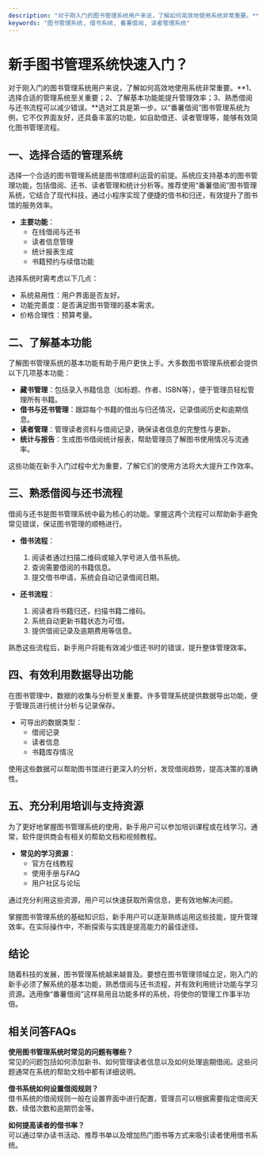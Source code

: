 ```yaml
---
description: "对于刚入门的图书管理系统用户来说，了解如何高效地使用系统非常重要。**1、选择合适的管理系统至关重要；2、了解基本功能能提升管理效率；3、熟悉借阅与还书流程可以减少错误。**选对工具是第一步。以“番薯借阅”图书管理系统为例，它不仅界面友好，还具备丰富的功能，如自助借还、读者管理等，能够有效简化图书管理流程。"
keywords: "图书管理系统, 借书系统, 番薯借阅, 读者管理系统"
---
```

# 新手图书管理系统快速入门？

对于刚入门的图书管理系统用户来说，了解如何高效地使用系统非常重要。**1、选择合适的管理系统至关重要；2、了解基本功能能提升管理效率；3、熟悉借阅与还书流程可以减少错误。**选对工具是第一步。以“番薯借阅”图书管理系统为例，它不仅界面友好，还具备丰富的功能，如自助借还、读者管理等，能够有效简化图书管理流程。

## 一、选择合适的管理系统

选择一个合适的图书管理系统是图书馆顺利运营的前提。系统应支持基本的图书管理功能，包括借阅、还书、读者管理和统计分析等。推荐使用“番薯借阅”图书管理系统，它结合了现代科技，通过小程序实现了便捷的借书和归还，有效提升了图书馆的服务效率。

- **主要功能**：
  - 在线借阅与还书
  - 读者信息管理
  - 统计报表生成
  - 书籍预约与续借功能
  
选择系统时需考虑以下几点：
- 系统易用性：用户界面是否友好。
- 功能完善度：是否满足图书管理的基本需求。
- 价格合理性：预算考量。

## 二、了解基本功能

了解图书管理系统的基本功能有助于用户更快上手。大多数图书管理系统都会提供以下几项基本功能：

- **藏书管理**：包括录入书籍信息（如标题、作者、ISBN等），便于管理员轻松管理所有书籍。
- **借书与还书管理**：跟踪每个书籍的借出与归还情况，记录借阅历史和逾期信息。
- **读者管理**：管理读者资料与借阅记录，确保读者信息的完整性与更新。
- **统计与报告**：生成图书借阅统计报表，帮助管理员了解图书使用情况与流通率。

这些功能在新手入门过程中尤为重要，了解它们的使用方法将大大提升工作效率。

## 三、熟悉借阅与还书流程

借阅与还书是图书管理系统中最为核心的功能。掌握这两个流程可以帮助新手避免常见错误，保证图书管理的顺畅进行。

- **借书流程**：
  1. 阅读者通过扫描二维码或输入学号进入借书系统。
  2. 查询需要借阅的书籍信息。
  3. 提交借书申请，系统会自动记录借阅日期。
  
- **还书流程**：
  1. 阅读者将书籍归还，扫描书籍二维码。
  2. 系统自动更新书籍状态为可借。
  3. 提供借阅记录及逾期费用等信息。

熟悉这些流程后，新手用户将能有效减少借还书时的错误，提升整体管理效率。

## 四、有效利用数据导出功能

在图书管理中，数据的收集与分析至关重要。许多管理系统提供数据导出功能，便于管理员进行统计分析与记录保存。

- 可导出的数据类型：
  - 借阅记录
  - 读者信息
  - 书籍库存情况
  
使用这些数据可以帮助图书馆进行更深入的分析，发现借阅趋势，提高决策的准确性。

## 五、充分利用培训与支持资源

为了更好地掌握图书管理系统的使用，新手用户可以参加培训课程或在线学习。通常，软件提供商会有相关的帮助文档和视频教程。

- **常见的学习资源**：
  - 官方在线教程
  - 使用手册与FAQ
  - 用户社区与论坛

通过充分利用这些资源，用户可以快速获取所需信息，更有效地解决问题。

掌握图书管理系统的基础知识后，新手用户可以逐渐熟练运用这些技能，提升管理效率。在实际操作中，不断探索与实践是提高能力的最佳途径。

## 结论

随着科技的发展，图书管理系统越来越普及。要想在图书管理领域立足，刚入门的新手必须了解系统的基本功能，熟悉借阅与还书流程，并有效利用统计功能与学习资源。选用像“番薯借阅”这样易用且功能多样的系统，将使你的管理工作事半功倍。

## 相关问答FAQs

**使用图书管理系统时常见的问题有哪些？**  
常见的问题包括如何添加新书、如何管理读者信息以及如何处理逾期借阅。这些问题通常在系统的帮助文档中都有详细说明。

**借书系统如何设置借阅规则？**  
借书系统的借阅规则一般在设置界面中进行配置，管理员可以根据需要指定借阅天数、续借次数和逾期罚金等。

**如何提高读者的借书率？**  
可以通过举办读书活动、推荐书单以及增加热门图书等方式来吸引读者使用借书系统。
